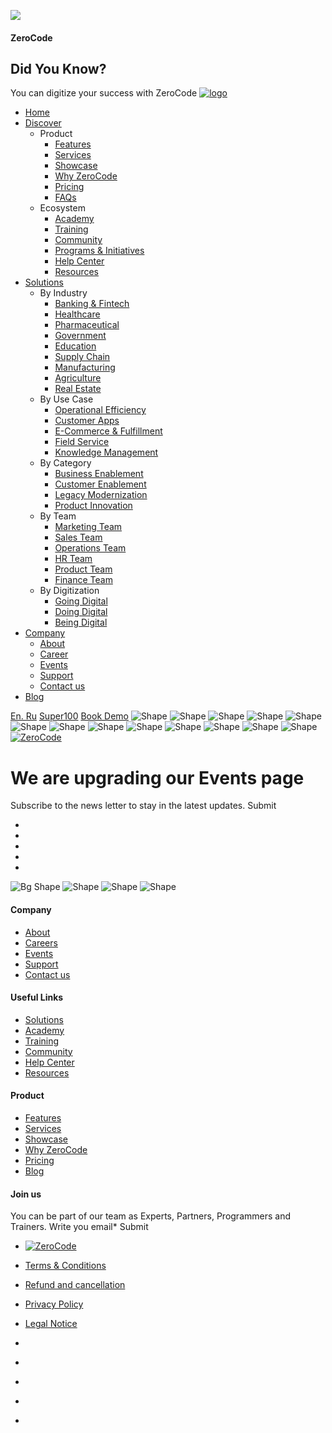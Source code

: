 ![](https://www.zeroco.de/assets/images/spinner_logo.png)
#### ZeroCode
## Did You Know?
You can digitize your success with ZeroCode
[ ![logo](https://www.zeroco.de/assets/images/logo.png) ](https://www.zeroco.de/</>)
  * [Home](https://www.zeroco.de/</>)
  * [Discover](https://www.zeroco.de/<discover.html>)
    * Product
      * [Features](https://www.zeroco.de/<features.html>)
      * [Services](https://www.zeroco.de/<services.html>)
      * [Showcase](https://www.zeroco.de/<showcase.html>)
      * [Why ZeroCode](https://www.zeroco.de/<why-zerocode.html>)
      * [Pricing](https://www.zeroco.de/<pricing.html>)
      * [FAQs](https://www.zeroco.de/<faqs.html>)
    * Ecosystem
      * [Academy](https://www.zeroco.de/<academy.html>)
      * [Training](https://www.zeroco.de/<training.html>)
      * [Community](https://www.zeroco.de/<community.html>)
      * [Programs & Initiatives](https://www.zeroco.de/<programs.html>)
      * [Help Center](https://www.zeroco.de/<help-center.html>)
      * [Resources](https://www.zeroco.de/<resources.html>)
  * [Solutions](https://www.zeroco.de/<solutions.html>)
    * By Industry
      * [Banking & Fintech](https://www.zeroco.de/<banking.html>)
      * [Healthcare](https://www.zeroco.de/<healthcare.html>)
      * [Pharmaceutical](https://www.zeroco.de/<pharma.html>)
      * [Government](https://www.zeroco.de/<government.html>)
      * [Education](https://www.zeroco.de/<education.html>)
      * [Supply Chain](https://www.zeroco.de/<supplychain.html>)
      * [Manufacturing](https://www.zeroco.de/<manufacturing.html>)
      * [Agriculture](https://www.zeroco.de/<agriculture.html>)
      * [Real Estate](https://www.zeroco.de/<realestate.html>)
    * By Use Case
      * [Operational Efficiency](https://www.zeroco.de/<opeff.html>)
      * [Customer Apps](https://www.zeroco.de/<custapps.html>)
      * [E-Commerce & Fulfillment](https://www.zeroco.de/<ecom.html>)
      * [Field Service](https://www.zeroco.de/<fieldservice.html>)
      * [Knowledge Management](https://www.zeroco.de/<knowledgemgmt.html>)
    * By Category
      * [Business Enablement](https://www.zeroco.de/<business.html>)
      * [Customer Enablement](https://www.zeroco.de/<customer.html>)
      * [Legacy Modernization](https://www.zeroco.de/<legacy.html>)
      * [Product Innovation](https://www.zeroco.de/<innovation.html>)
    * By Team
      * [Marketing Team](https://www.zeroco.de/<marketing-team.html>)
      * [Sales Team](https://www.zeroco.de/<sales-team.html>)
      * [Operations Team](https://www.zeroco.de/<ops-team.html>)
      * [HR Team](https://www.zeroco.de/<hr-team.html>)
      * [Product Team](https://www.zeroco.de/<product-team.html>)
      * [Finance Team](https://www.zeroco.de/<finance-team.html>)
    * By Digitization
      * [Going Digital](https://www.zeroco.de/<going-digital.html>)
      * [Doing Digital](https://www.zeroco.de/<doing-digital.html>)
      * [Being Digital](https://www.zeroco.de/<being-digital.html>)
  * [Company](https://www.zeroco.de/<about.html>)
    * [About](https://www.zeroco.de/<about.html>)
    * [Career](https://www.zeroco.de/<careers.html>)
    * [Events](https://www.zeroco.de/<events.html>)
    * [Support](https://www.zeroco.de/<support.html>)
    * [Contact us](https://www.zeroco.de/<contact.html>)
  * [Blog](https://www.zeroco.de/<blog.html>)


[En. Ru](https://www.zeroco.de/<#>) [Super100](https://www.zeroco.de/<super100/>) [Book Demo](https://www.zeroco.de/<#book-a-demo>)
![Shape](https://www.zeroco.de/assets/images/comming_soon/shape11.svg)
![Shape](https://www.zeroco.de/assets/images/comming_soon/shape12.svg)
![Shape](https://www.zeroco.de/assets/images/comming_soon/shape13.svg)
![Shape](https://www.zeroco.de/assets/images/comming_soon/shape14.svg)
![Shape](https://www.zeroco.de/assets/images/comming_soon/shape15.svg)
![Shape](https://www.zeroco.de/assets/images/comming_soon/shape16.svg)
![Shape](https://www.zeroco.de/assets/images/comming_soon/shape17.svg)
![Shape](https://www.zeroco.de/assets/images/comming_soon/shape18.svg)
![Shape](https://www.zeroco.de/assets/images/comming_soon/shape19.svg)
![Shape](https://www.zeroco.de/assets/images/comming_soon/shape20.svg)
![Shape](https://www.zeroco.de/assets/images/comming_soon/star.svg)
![Shape](https://www.zeroco.de/assets/images/comming_soon/star.svg)
![Shape](https://www.zeroco.de/assets/images/comming_soon/star.svg)
[ ![ZeroCode](https://www.zeroco.de/assets/images/logo.png) ](https://www.zeroco.de/</>)
# We are upgrading our Events page
Subscribe to the news letter to stay in the latest updates.
Submit
  * [](https://www.zeroco.de/<https:/www.facebook.com/zerocodeplatform/>)
  * [](https://www.zeroco.de/<https:/twitter.com/zerocodplatform/>)
  * [](https://www.zeroco.de/<https:/www.linkedin.com/company/zerocode-innovations>)
  * [](https://www.zeroco.de/<https:/www.youtube.com/channel/UCPbJ8tbOdY_0aZBUtjQdDDA>)
  * [](https://www.zeroco.de/<https:/www.instagram.com/zerocodeplatform/>)


![Bg Shape](https://www.zeroco.de/assets/images/comming_soon/bg3.svg)
![Shape](https://www.zeroco.de/assets/images/footer/kite.svg)
![Shape](https://www.zeroco.de/assets/images/footer/women.svg)
![Shape](https://www.zeroco.de/assets/images/footer/leaf.svg)
#### Company
  * [About](https://www.zeroco.de/<about.html>)
  * [Careers](https://www.zeroco.de/<careers.html>)
  * [Events](https://www.zeroco.de/<events.html>)
  * [Support](https://www.zeroco.de/<support.html>)
  * [Contact us](https://www.zeroco.de/<contact.html>)


#### Useful Links
  * [Solutions](https://www.zeroco.de/<solutions.html>)
  * [Academy](https://www.zeroco.de/<academy.html>)
  * [Training](https://www.zeroco.de/<training.html>)
  * [Community](https://www.zeroco.de/<community.html>)
  * [Help Center](https://www.zeroco.de/<help-center.html>)
  * [Resources](https://www.zeroco.de/<resources.html>)


#### Product
  * [Features](https://www.zeroco.de/<features.html>)
  * [Services](https://www.zeroco.de/<services.html>)
  * [Showcase](https://www.zeroco.de/<showcase.html>)
  * [Why ZeroCode](https://www.zeroco.de/<why-zerocode.html>)
  * [Pricing](https://www.zeroco.de/<pricing.html>)
  * [Blog](https://www.zeroco.de/<blog.html>)


#### Join us
You can be part of our team as Experts, Partners, Programmers and Trainers.
Write you email*
Submit
  * [ ![ZeroCode](https://www.zeroco.de/assets/images/logo-2.png) ](https://www.zeroco.de/<#>)


  * [Terms & Conditions](https://www.zeroco.de/<terms.html>)
  * [Refund and cancellation](https://www.zeroco.de/<refund.html>)
  * [Privacy Policy](https://www.zeroco.de/<privacy-policy.html>)
  * [Legal Notice](https://www.zeroco.de/<legal-notice.html>)


  * [](https://www.zeroco.de/<https:/www.facebook.com/zerocodeplatform/>)
  * [](https://www.zeroco.de/<https:/twitter.com/zerocodplatform/>)
  * [](https://www.zeroco.de/<https:/www.linkedin.com/company/zerocode-innovations>)
  * [](https://www.zeroco.de/<https:/www.youtube.com/channel/UCPbJ8tbOdY_0aZBUtjQdDDA>)
  * [](https://www.zeroco.de/<https:/www.instagram.com/zerocodeplatform/>)